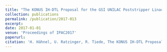 ```yaml
--- 
title: "The KONUS IH-DTL Proposal for the GSI UNILAC Poststripper Linac Replacement"
collection: publications
permalink: /publication/2017-013
excerpt: 
date: 2017-01-01
venue: 'Proceedings of IPAC2017'
paperurl:
citation: 'H. Hähnel, U. Ratzinger, R. Tiede, The KONUS IH-DTL Proposal for the GSI UNILAC Poststripper Linac Replacement, Proceedings of IPAC2017, TUPVA067 (2017)'
---
```


